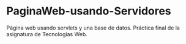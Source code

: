 # PaginaWeb-usando-Servidores
Página web usando servlets y una base de datos.
Práctica final de la asignatura de Tecnologías Web.
